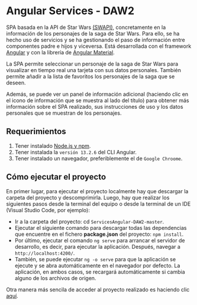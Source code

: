 # Angular Services - DAW2

SPA basada en la API de Star Wars [(SWAPI)](https://swapi.dev/), concretamente en la información de los personajes de la saga de Star Wars. Para ello, se ha hecho uso de servicios y se ha gestionando el paso de información entre componentes padre e hijos y viceversa. Está desarrollada con el framework [Angular](https://angular.io/) y con la librería de [Angular Material](https://material.angular.io/).    

La SPA permite seleccionar un personaje de la saga de Star Wars para visualizar en tiempo real una tarjeta con sus datos personales. También permite añadir a la lista de favoritos los personajes de la saga que se deseen. 

Además, se puede ver un panel de información adicional (haciendo clic en el icono de información que se muestra al lado del título) para obtener más información sobre el SPA realizado, sus instrucciones de uso y los datos personales que se muestran de los personajes. 

## Requerimientos

1. Tener instalado [Node.js y npm](https://nodejs.org/es/).
2. Tener instalada la `versión 13.2.6` del CLI Angular.
3. Tener instalado un navegador, preferiblemente el de `Google Chroome`.

## Cómo ejecutar el proyecto

En primer lugar, para ejecutar el proyecto localmente hay que descargar la carpeta del proyecto y descomprimirla. Luego, hay que realizar los siguientes pasos desde la terminal del equipo o desde la terminal de un IDE (Visual Studio Code, por ejemplo):

* Ir a la carpeta del proyecto: cd `ServicesAngular-DAW2-master`.
* Ejecutar el siguiente comando para descargar todas las dependencias que encuentre en el fichero **package.json** del proyecto: `npm install`.
* Por último, ejecutar el comando `ng serve` para arrancar el servidor de desarrollo, es decir, para ejecutar la aplicación. Después, navegar a `http://localhost:4200/`.
* También, se puede ejecutar `ng -o serve` para que la aplicación se ejecute y se abra automáticamente en el navegador por defecto. La aplicación, en ambos casos, se recargará automáticamente si cambia alguno de los archivos de origen.

Otra manera más sencila de acceder al proyecto realizado es haciendo clic [aquí](https://angular-services-starwars.netlify.app/).
